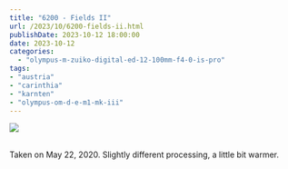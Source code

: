 ```yaml
---
title: "6200 - Fields II"
url: /2023/10/6200-fields-ii.html
publishDate: 2023-10-12 18:00:00
date: 2023-10-12
categories:
  - "olympus-m-zuiko-digital-ed-12-100mm-f4-0-is-pro"
tags:
- "austria"
- "carinthia"
- "karnten"
- "olympus-om-d-e-m1-mk-iii"
---
```

<div class="container">
<div class="center"><a target="_blank" href="https://d25zfm9zpd7gm5.cloudfront.net/1200x1200/2020/20200522_152741_lr.jpg"><img class="webfeedsFeaturedVisual" src="https://d25zfm9zpd7gm5.cloudfront.net/0600x0600/2020/20200522_152741_lr.jpg" /></a></div>
</div>
<br />

Taken on May 22, 2020. Slightly different processing, a
little bit warmer.

